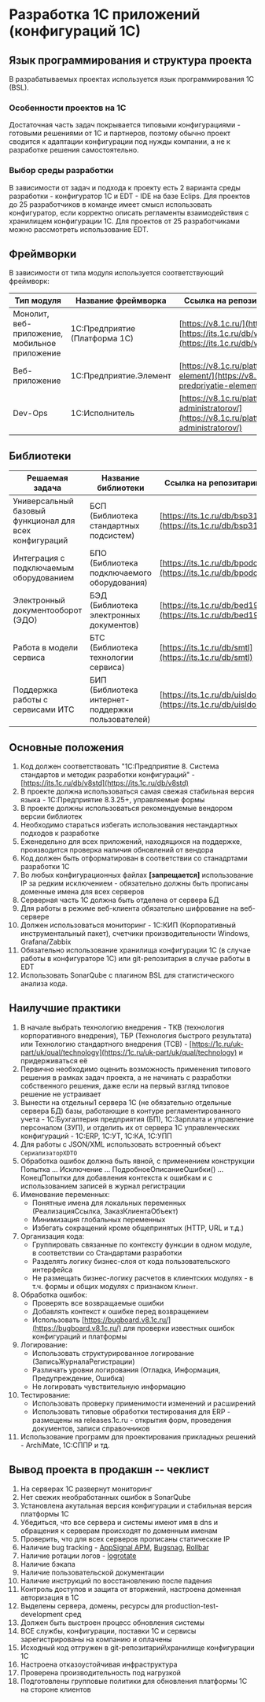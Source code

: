 # Разработка 1C приложений (конфигураций 1С)

## Язык программирования и структура проекта

В разрабатываемых проектах используется язык программирования 1C (BSL).

### Особенности проектов на 1С
Достаточная часть задач покрывается типовыми конфигурациями - готовыми решениями от 1С и партнеров, поэтому обычно проект сводится к адаптации конфигурации под нужды компании, а не к разработке решения самостоятельно.

### Выбор среды разработки
В зависимости от задач и подхода к проекту есть 2 варианта среды разработки - конфигуратор 1С и EDT - IDE на базе Eclips.
Для проектов до 25 разработчиков в команде имеет смысл использовать конфигуратор, если корректно описать регламенты взаимодействия с хранилищем конфигурации 1С.
Для проектов от 25 разработчиками можно рассмотреть использование EDT.

## Фреймворки

В зависимости от типа модуля используется соответствующий фреймворк:

| **Тип модуля**                                 | **Название фреймворка**                               | **Ссылка на репозитарий и документацию**                       |
| ---------------------------------------------- | ----------------------------------------------------- | -------------------------------------------------------------- |
| Монолит, веб-приложение, мобильное приложение  | 1С:Предприятие (Платформа 1С)                         | [https://v8.1c.ru/](https://v8.1c.ru/), [https://its.1c.ru/db/v838doc/browse/13/-1/5](https://its.1c.ru/db/v838doc/browse/13/-1/5) |
| Веб-приложение                                 | 1С:Предприятие.Элемент                                | [https://v8.1c.ru/platforma/1s-predpriyatie-element/](https://v8.1c.ru/platforma/1s-predpriyatie-element/)            |
| Dev-Ops                                        | 1С:Исполнитель                                        | [https://v8.1c.ru/platforma/1s-ispolnitel-dlya-administratorov/](https://v8.1c.ru/platforma/1s-ispolnitel-dlya-administratorov/)            |


## Библиотеки

| **Решаемая задача**                            | **Название библиотеки**                               | **Ссылка на репозитарий и документацию**                       |
| ---------------------------------------------- | ----------------------------------------------------- | -------------------------------------------------------------- |
| Универсальный базовый функционал для всех конфигураций | БСП (Библиотека стандартных подсистем)        | [https://its.1c.ru/db/bsp3110doc](https://its.1c.ru/db/bsp3110doc)|                                                
| Интеграция с подключаемым оборудованием        | БПО (Библиотека подключаемого оборудования)           | [https://its.1c.ru/db/bpodoc](https://its.1c.ru/db/bpodoc)     |
| Электронный документооборот (ЭДО)              | БЭД (Библиотека электронных документов)               | [https://its.1c.ru/db/bed1914doc](https://its.1c.ru/db/bed1914doc)|
| Работа в модели сервиса                        | БТС (Библиотека технологии сервиса)                   | [https://its.1c.ru/db/smtl](https://its.1c.ru/db/smtl)       |
| Поддержка работы с сервисами ИТС               | БИП (Библиотека интернет-поддержки пользователей)     | [https://its.1c.ru/db/uisldoc#content:372:hdoc](https://its.1c.ru/db/uisldoc#content:372:hdoc)    |

## Основные положения

1. Код должен соответствовать "1С:Предприятие 8. Система стандартов и методик разработки конфигураций" - [https://its.1c.ru/db/v8std](https://its.1c.ru/db/v8std)
2. В проекте должна использоваться самая свежая стабильная версия языка - 1С:Предприятие 8.3.25+, управляемые формы
3. В проекте должны использоваться рекомендуемые вендором версии библиотек
4. Необходимо стараться избегать использования нестандартных подходов к разработке
5. Еженедельно для всех приложений, находящихся на поддержке, производится проверка наличия обновлений от вендора
6. Код должен быть отформатирован в соответствии со станадртами разработки 1С
7. Во любых конфигурационных файлах **[запрещается]** использование IP за редким исключением - обязательно должны быть прописаны доменные имена для всех серверов
8. Серверная часть 1С должна быть отделена от сервера БД
9. Для работы в режиме веб-клиента обязательно шифрование на веб-сервере
10. Должен использоваться мониторинг - 1С:КИП (Корпоративный инструментальный пакет), счетчики производительности Windows, Grafana/Zabbix
11. Обязательно использование хранилища конфигурации 1С (в случае работы в конфигураторе 1С) или git-репозитария в случае работы в EDT
12. Использовать SonarQube с плагином BSL для статистического анализа кода.

## Наилучшие практики

1. В начале выбрать технологию внедрения - ТКВ (технология корпоративного внедрения), ТБР (Технология быстрого результата) или Технологию стандартного внедрения (ТСВ) - [https://1c.ru/uk-part/uk/qual/technology](https://1c.ru/uk-part/uk/qual/technology) и придерживаться её
2. Первично необходимо оценить возможность применения типового решения в рамках задач проекта, а не начинать с разработки собственного решения, даже если на первый взгляд типовое решение не устраивает
3. Вынести на отдельны1 сервера 1С (не обязательно отдельные сервера БД) базы, работающие в контуре регламентированного учета - 1С:Бухгалтерия предприятия (БП), 1С:Зарплата и управление персоналом (ЗУП), и отделить их от сервера 1С управленческих конфигураций - 1С:ERP, 1C:УТ, 1С:КА, 1С:УПП
4. Для работы с JSON/XML использовать встроенный объект `СериализаторXDTO`
5.  Обработка ошибок должна быть явной, с применением конструкции Попытка ... Исключение ... ПодробноеОписаниеОшибки() ... КонецПопытки для добавления контекста к ошибкам и с использованием записей в журнал регистрации
6. Именование переменных:
   - Понятные имена для локальных переменных (РеализацияСсылка, ЗаказКлиентаОбъект)
   - Минимизация глобальных переменных
   - Избегать сокращений кроме общепринятых (HTTP, URL и т.д.)
7. Организация кода:
   - Группировать связанные по контексту функции в одном модуле, в соответствии со Стандартами разработки
   - Разделять логику бизнес-слоя от кода пользовательского интерфейса
   - Не размещать бизнес-логику расчетов в клиентских модулях - в т.ч. формы и общих модулях с признаком `Клиент`.
8. Обработка ошибок:
   - Проверять все возвращаемые ошибки
   - Добавлять контекст к ошибке перед возвращением
   - Использовать [https://bugboard.v8.1c.ru/](https://bugboard.v8.1c.ru/) для проверки известных ошибок конфигураций и платформы
9. Логирование:
   - Использовать структурированное логирование (ЗаписьЖурналаРегистрации)
   - Различать уровни логирования (Отладка, Информация, Предупреждение, Ошибка)
   - Не логировать чувствительную информацию
10. Тестирование:
    - Использовать проверку применимости изменений и расширений
    - Использовать типовые обработки тестирования для ERP - размещены на releases.1c.ru - открытия форм, проведения документов, записи справочников
11. Использование программ для проектирования прикладных решений - ArchiMate, 1C:СППР и тд.

## Вывод проекта в продакшн -- чеклист

1. На серверах 1С развернут мониторинг
2. Нет свежих необработанных ошибок в SonarQube
3. Установлена акутальная версия конфигурации и стабильная версия платформы 1С
4. Убедиться, что все сервера и системы имеют имя в dns и обращения к серверам происходят по доменным именам
5. Проверить, что для всех серверов прописаны статические IP
6. Наличие bug tracking - [AppSignal APM](https://appsignal.com), [Bugsnag](https://www.bugsnag.com), [Rollbar](http://rollbar.com/)
7. Наличие ротации логов - [logrotate](https://www.systutorials.com/docs/linux/man/5-logrotate.conf/)
8. Наличие бэкапа
9. Наличие пользовательской документации
10. Наличие инструкций по восстановлению после падения
11. Контроль доступов и защита от вторжений, настроена доменная авторизация в 1С
12. Выделены сервера, домены, ресурсы для production-test-development сред
13. Должен быть выстроен процесс обновления системы
14. ВСЕ службы, конфигурации, поставки 1С и сервисы зарегистрированы на компанию и оплачены
15. Исходный код отгружен в git-репозитарий\хранилище конфигурации 1С
16. Настроена отказоустойчивая инфраструктура
17. Проверена производительность под нагрузкой
18. Подготовлены групповые политики для обновления платформы 1С на стороне клиентов

